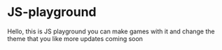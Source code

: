 # JS-playground
Hello, this is JS playground you can make games with it and change the theme that you like more updates coming soon
